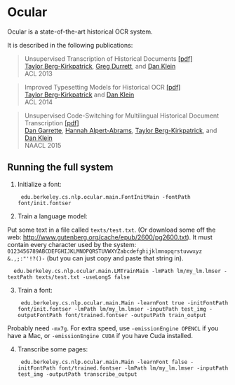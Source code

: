 [Taylor Berg-Kirkpatrick]: http://www.eecs.berkeley.edu/~tberg/
[Greg Durrett]: http://www.eecs.berkeley.edu/~gdurrett/
[Dan Klein]: http://www.eecs.berkeley.edu/~klein/
[Dan Garrette]: http://www.dhgarrette.com
[Hannah Alpert-Abrams]: http://www.halperta.com/



# Ocular

Ocular is a state-of-the-art historical OCR system.

It is described in the following publications:

> Unsupervised Transcription of Historical Documents [[pdf]](https://aclweb.org/anthology/P/P13/P13-1021.pdf)    
> [Taylor Berg-Kirkpatrick], [Greg Durrett], and [Dan Klein]  
> ACL 2013

> Improved Typesetting Models for Historical OCR [[pdf]](http://www.aclweb.org/anthology/P/P14/P14-2020.pdf)    
> [Taylor Berg-Kirkpatrick] and [Dan Klein]  
> ACL 2014

> Unsupervised Code-Switching for Multilingual Historical Document Transcription [[pdf]](http://www.aclweb.org/anthology/N15-1109)    
> [Dan Garrette], [Hannah Alpert-Abrams], [Taylor Berg-Kirkpatrick], and [Dan Klein]  
> NAACL 2015






## Running the full system

1. Initialize a font:

        edu.berkeley.cs.nlp.ocular.main.FontInitMain -fontPath font/init.fontser
    
2. Train a language model:

  Put some text in a file called `texts/test.txt`.  (Or download some off the web: http://www.gutenberg.org/cache/epub/2600/pg2600.txt).  It must contain every character used by the system: `0123456789ABCDEFGHIJKLMNOPQRSTUVWXYZabcdefghijklmnopqrstuvwxyz &.,;:"'!?()-` (but you can just copy and paste that string in).
    
      edu.berkeley.cs.nlp.ocular.main.LMTrainMain -lmPath lm/my_lm.lmser -textPath texts/test.txt -useLongS false
    
3. Train a font:

        edu.berkeley.cs.nlp.ocular.main.Main -learnFont true -initFontPath font/init.fontser -lmPath lm/my_lm.lmser -inputPath test_img -outputFontPath font/trained.fontser -outputPath train_output
    
  Probably need `-mx7g`.  For extra speed, use `-emissionEngine OPENCL` if you have a Mac, or `-emissionEngine CUDA` if you have Cuda installed.
    
4. Transcribe some pages:

        edu.berkeley.cs.nlp.ocular.main.Main -learnFont false -initFontPath font/trained.fontser -lmPath lm/my_lm.lmser -inputPath test_img -outputPath transcribe_output 
    

